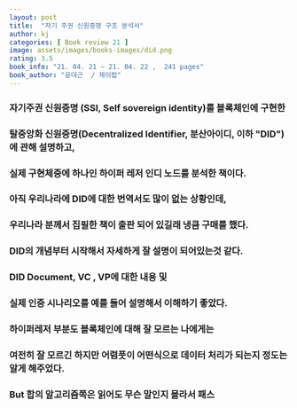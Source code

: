 ```yaml
---
layout: post
title:  "자기 주권 신원증명 구조 분석서"
author: kj
categories: [ Book review 21 ]
image: assets/images/books-images/did.png
rating: 3.5
book_info: "21. 04. 21 ~ 21. 04. 22 ,  241 pages"
book_author: "윤대근  / 제이펍"
---
```

### 자기주권 신원증명 (SSI, Self sovereign identity)를 블록체인에 구현한 

### 탈중앙화 신원증명(Decentralized Identifier, 분산아이디, 이하 "DID")에 관해 설명하고,

### 실제 구현체중에 하나인 하이퍼 레저 인디 노드를 분석한 책이다. 

### 아직 우리나라에 DID에 대한 번역서도 많이 없는 상황인데, 

### 우리나라 분께서 집필한 책이 출판 되어 있길래 냉큼 구매를 했다.  

### DID의 개념부터 시작해서 자세하게 잘 설명이 되어있는것 같다.

### DID Document, VC , VP에 대한 내용 및 

### 실제 인증 시나리오를 예를 들어 설명해서 이해하기 좋았다.

### 하이퍼레저 부분도 블록체인에 대해 잘 모르는 나에게는

### 여전히 잘 모르긴 하지만 어렴풋이 어떤식으로 데이터 처리가 되는지 정도는 알게 해주었다.

### But 합의 알고리즘쪽은 읽어도 무슨 말인지 몰라서 패스

